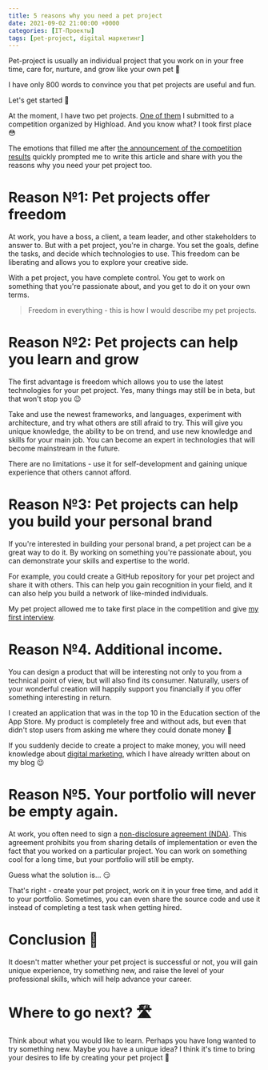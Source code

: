 ```yaml
---
title: 5 reasons why you need a pet project
date: 2021-09-02 21:00:00 +0000
categories: [IT-Проекты]
tags: [pet-project, digital маркетинг]
---
```

Pet-project is usually an individual project that you work on in your free time, care for, nurture, and grow like your own pet 🐶

I have only 800 words to convince you that pet projects are useful and fun.

Let's get started 🚀

At the moment, I have two pet projects. [One of them](https://apps.apple.com/ua/app/medkrok/id1515141600) I submitted to a competition organized by Highload. And you know what? I took first place 😳

The emotions that filled me after [the announcement of the competition results](https://mc.today/my-sobrali-20-lichnyh-proektov-razrabotchikov-na-konkurs-uznajte-kto-pobedil-i-vyigral-iphone/) quickly prompted me to write this article and share with you the reasons why you need your pet project too.

# Reason №1: Pet projects offer freedom

At work, you have a boss, a client, a team leader, and other stakeholders to answer to. But with a pet project, you're in charge. You set the goals, define the tasks, and decide which technologies to use. This freedom can be liberating and allows you to explore your creative side.

With a pet project, you have complete control. You get to work on something that you're passionate about, and you get to do it on your own terms.

> Freedom in everything - this is how I would describe my pet projects.

# Reason №2: Pet projects can help you learn and grow

The first advantage is freedom which allows you to use the latest technologies for your pet project. Yes, many things may still be in beta, but that won't stop you 😉

Take and use the newest frameworks, and languages, experiment with architecture, and try what others are still afraid to try. This will give you unique knowledge, the ability to be on trend, and use new knowledge and skills for your main job. You can become an expert in technologies that will become mainstream in the future.

There are no limitations - use it for self-development and gaining unique experience that others cannot afford.

# Reason №3: Pet projects can help you build your personal brand

If you're interested in building your personal brand, a pet project can be a great way to do it. By working on something you're passionate about, you can demonstrate your skills and expertise to the world.

For example, you could create a GitHub repository for your pet project and share it with others. This can help you gain recognition in your field, and it can also help you build a network of like-minded individuals.

My pet project allowed me to take first place in the competition and give [my first interview](https://highload.today/studenty-sprashivali-kuda-skinut-dengi-chtoby-otblagodarit-kak-pet-proekt-prines-ukrainskomu-razrabotchiku-priznanie-i-popal-v-top-app-store/).

# Reason №4. Additional income.

You can design a product that will be interesting not only to you from a technical point of view, but will also find its consumer. Naturally, users of your wonderful creation will happily support you financially if you offer something interesting in return.

I created an application that was in the top 10 in the Education section of the App Store. My product is completely free and without ads, but even that didn't stop users from asking me where they could donate money 🤯

If you suddenly decide to create a project to make money, you will need knowledge about [digital marketing](https://www.vladkhambir.com/posts/digital-marketing-for-engineers/), which I have already written about on my blog 😉

# Reason №5. Your portfolio will never be empty again.

At work, you often need to sign a [non-disclosure agreement (NDA)](https://en.wikipedia.org/wiki/Non-disclosure_agreement). This agreement prohibits you from sharing details of implementation or even the fact that you worked on a particular project. You can work on something cool for a long time, but your portfolio will still be empty.

Guess what the solution is... 😏

That's right - create your pet project, work on it in your free time, and add it to your portfolio. Sometimes, you can even share the source code and use it instead of completing a test task when getting hired.

# Conclusion 🔑

It doesn't matter whether your pet project is successful or not, you will gain unique experience, try something new, and raise the level of your professional skills, which will help advance your career.

# Where to go next? 🛣

Think about what you would like to learn. Perhaps you have long wanted to try something new. Maybe you have a unique idea? I think it's time to bring your desires to life by creating your pet project 🙌
